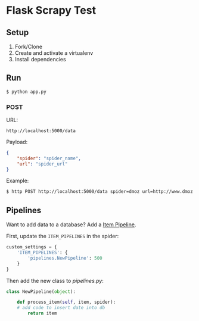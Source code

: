 # Flask Scrapy Test

## Setup

1. Fork/Clone
1. Create and activate a virtualenv
1. Install dependencies

## Run

```sh
$ python app.py
```

### POST

URL:

```
http://localhost:5000/data
```

Payload:

```json
{
    "spider": "spider_name",
    "url": "spider_url"
}
```

Example:


```sh
$ http POST http://localhost:5000/data spider=dmoz url=http://www.dmoz.org/Computers/Programming/Languages/Python/Books/
```

## Pipelines

Want to add data to a database? Add a [Item Pipeline](https://doc.scrapy.org/en/1.2/topics/item-pipeline.html).

First, update the `ITEM_PIPELINES` in the spider:

```python
custom_settings = {
    'ITEM_PIPELINES': {
        'pipelines.NewPipeline': 500
    }
}
```

Then add the new class to *pipelines.py*:

```python
class NewPipeline(object):

    def process_item(self, item, spider):
	# add code to insert date into db
        return item
```

